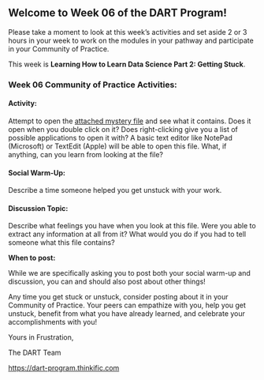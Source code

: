 ## **Welcome to Week 06 of the DART Program!**

Please take a moment to look at this week’s activities and set aside 2 or 3 hours in your week to work on the modules in your pathway and participate in your Community of Practice. 

This week is **Learning How to Learn Data Science Part 2: Getting Stuck**.

### **Week 06 Community of Practice Activities:**

#### **Activity:** 
Attempt to open the [attached mystery file](https://raw.githubusercontent.com/arcus/DART_Community_of_Practice/main/Prompts/Week06/mystery_file) and see what it contains. Does it open when you double click on it? Does right-clicking give you a list of possible applications to open it with? A basic text editor like NotePad (Microsoft) or TextEdit (Apple) will be able to open this file. What, if anything, can you learn from looking at the file? 

#### **Social Warm-Up:** 
Describe a time someone helped you get unstuck with your work.

#### **Discussion Topic:** 
Describe what feelings you have when you look at this file. Were you able to extract any information at all from it? What would you do if you had to tell someone what this file contains?


**When to post:**

While we are specifically asking you to post both your social warm-up and discussion, you can and should also post about other things!

Any time you get stuck or unstuck, consider posting about it in your Community of Practice. Your peers can empathize with you, help you get unstuck, benefit from what you have already learned, and celebrate your accomplishments with you!

 Yours in Frustration, 

The DART Team

https://dart-program.thinkific.com
